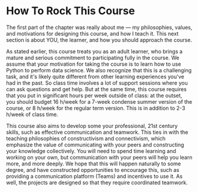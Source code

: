 # How To Rock This Course

The first part of the chapter was really about me — my philosophies, values, and motivations for designing this course, and how I teach it. This next section is about YOU, the learner, and how you should approach the course.  

As stated earlier, this course treats you as an adult learner, who brings a mature and serious commitment to participating fully in the course. We assume that your motivation for taking the course is to learn how to use Python to perform data science. We also recognize that this is a challenging task, and it's likely quite different from other learning experiences you've had in the past. So class time involves a lot of support sessions where you can ask questions and get help. But at the same time, this course requires that you put in significant hours per week outside of class: at the outset, you should budget 16 h/week for a 7-week condense summer version of the course, or 8 h/week for the regular term version. This is in addition to 2-3 h/week of class time.

This course also aims to develop some your professional, 21st century skills, such as effective communication and teamwork. This ties in with the teaching philosophies of constructivism and connectivism, which emphasize the value of communicating with your peers and constructing your knowledge collectively. You will need to spend time learning and working on your own, but communication with your peers will help you learn more, and more deeply. We hope that this will happen naturally to some degree, and have constructed opportunities to encourage this, such as providing a communication platform (Teams) and incentives to use it. As well, the projects are designed so that they require coordinated teamwork.
